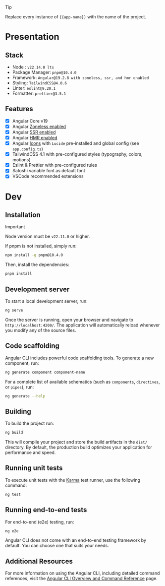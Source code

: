 > [!TIP]
> Replace every instance of `{{app-name}}` with the name of the project.

# Presentation

## Stack 
- Node : `v22.14.0 lts`
- Package Manager: `pnpm@10.4.0`
- Framework: `Angular@19.2.8 with zoneless, ssr, and hmr enabled`
- Styling: `TailwindCSS@4.0.6`
- Linter: `eslint@9.20.1`
- Formatter: `prettier@3.5.1`
  
## Features
- [x] Angular Core v19
- [x] Angular [Zoneless enabled](https://angular.dev/guide/experimental/zoneless) 
- [x] Angular [SSR enabled](https://angular.dev/guide/ssr)
- [x] Angular [HMR enabled](https://angular.dev/tools/cli/build-system-migration#hot-module-replacement)
- [x] Angular [Icons](https://ng-icons.github.io/ng-icons/#/browse-icons) with `Lucide` pre-installed and global config (see `app.config.ts`)
- [x] TailwindCSS 4.1 with pre-configured styles (typography, colors, motions)
- [x] Eslint & Prettier with pre-configured rules
- [x] Satoshi variable font as default font
- [x] VSCode recommended extensions

# Dev
## Installation
> [!IMPORTANT]
> Node version must be `v22.11.0` or higher.

If pnpm is not installed, simply run:
```bash
npm install -g pnpm@10.4.0
```

Then, install the dependencies:
```bash
pnpm install
```

## Development server
To start a local development server, run:

```bash
ng serve
```

Once the server is running, open your browser and navigate to `http://localhost:4200/`. The application will automatically reload whenever you modify any of the source files.

## Code scaffolding

Angular CLI includes powerful code scaffolding tools. To generate a new component, run:

```bash
ng generate component component-name
```

For a complete list of available schematics (such as `components`, `directives`, or `pipes`), run:

```bash
ng generate --help
```

## Building

To build the project run:

```bash
ng build
```

This will compile your project and store the build artifacts in the `dist/` directory. By default, the production build optimizes your application for performance and speed.

## Running unit tests

To execute unit tests with the [Karma](https://karma-runner.github.io) test runner, use the following command:

```bash
ng test
```

## Running end-to-end tests

For end-to-end (e2e) testing, run:

```bash
ng e2e
```

Angular CLI does not come with an end-to-end testing framework by default. You can choose one that suits your needs.

## Additional Resources

For more information on using the Angular CLI, including detailed command references, visit the [Angular CLI Overview and Command Reference](https://angular.dev/tools/cli) page.
